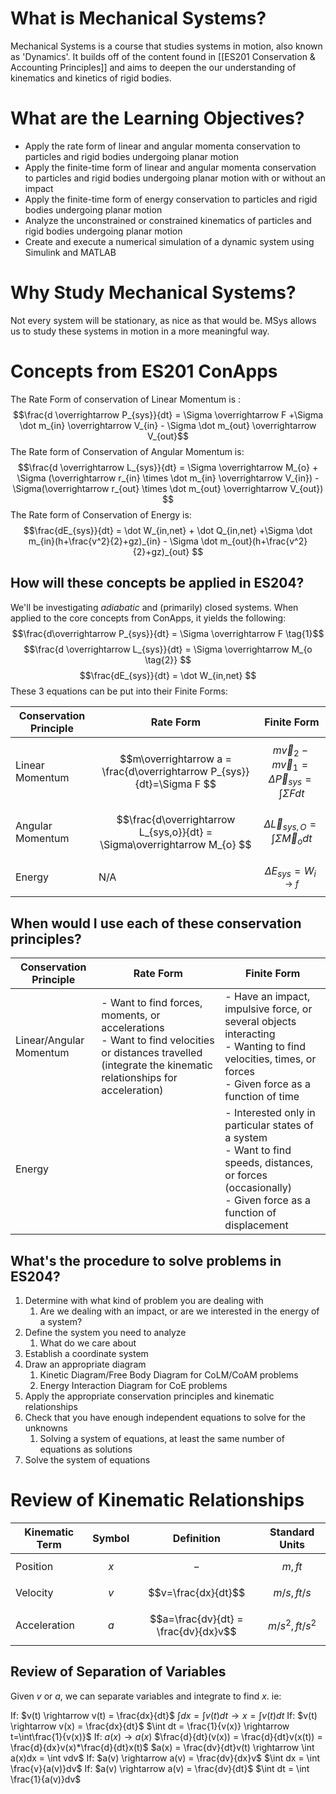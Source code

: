 # What is Mechanical Systems?

Mechanical Systems is a course that studies systems in motion, also known as 'Dynamics'. It builds off of the content found in [[ES201 Conservation & Accounting Principles]] and aims to deepen the our understanding of kinematics and kinetics of rigid bodies. 

# What are the Learning Objectives?
- Apply the rate form of linear and angular momenta conservation to particles and rigid bodies undergoing planar motion
- Apply the finite-time form of linear and angular momenta conservation to particles and rigid bodies undergoing planar motion with or without an impact
- Apply the finite-time form of energy conservation to particles and rigid bodies undergoing planar motion
- Analyze the unconstrained or constrained kinematics of particles and rigid bodies undergoing planar motion
- Create and execute a numerical simulation of a dynamic system using Simulink and MATLAB
# Why Study Mechanical Systems?
Not every system will be stationary, as nice as that would be. MSys allows us to study these systems in motion in a more meaningful way.

# Concepts from ES201 ConApps
The Rate Form of conservation of Linear Momentum is :
$$\frac{d \overrightarrow P_{sys}}{dt} = \Sigma \overrightarrow F +\Sigma \dot m_{in} \overrightarrow V_{in} - \Sigma \dot m_{out} \overrightarrow V_{out}$$
The Rate form of Conservation of Angular Momentum is:
$$\frac{d \overrightarrow L_{sys}}{dt} = \Sigma \overrightarrow M_{o} + \Sigma (\overrightarrow r_{in} \times \dot m_{in} \overrightarrow V_{in}) - \Sigma(\overrightarrow r_{out} \times \dot m_{out} \overrightarrow V_{out}) $$
The Rate form of Conservation of Energy is:
$$\frac{dE_{sys}}{dt} = \dot W_{in,net} + \dot Q_{in,net} +\Sigma \dot m_{in}(h+\frac{v^2}{2}+gz)_{in} - \Sigma \dot m_{out}(h+\frac{v^2}{2}+gz)_{out} $$
## How will these concepts be applied in ES204?
We'll be investigating *adiabatic* and (primarily) closed systems. When applied to the core concepts from ConApps, it yields the following:
$$\frac{d\overrightarrow P_{sys}}{dt} = \Sigma \overrightarrow F \tag{1}$$
$$\frac{d \overrightarrow L_{sys}}{dt} = \Sigma \overrightarrow M_{o \tag{2}} $$
$$\frac{dE_{sys}}{dt} = \dot W_{in,net} $$
These 3 equations can be put into their Finite Forms:

| Conservation Principle | Rate Form                                                                | Finite Form                                                                                         |
| ---------------------- | ------------------------------------------------------------------------ | --------------------------------------------------------------------------------------------------- |
| Linear Momentum        | $$m\overrightarrow a = \frac{d\overrightarrow P_{sys}}{dt}=\Sigma F $$   | $$m\overrightarrow v_{2}-m\overrightarrow v_{1} = \Delta\overrightarrow P_{sys} = \int\Sigma Fdt $$ |
| Angular Momentum       | $$\frac{d\overrightarrow L_{sys,o}}{dt} = \Sigma\overrightarrow M_{o} $$ | $$\Delta\overrightarrow L_{sys,O} = \int\Sigma\overrightarrow M_{o} dt $$                           |
| Energy                 | N/A                                                                      | $$\Delta E_{sys} = W_{i\rightarrow f}$$                                                             |
## When would I use each of these conservation principles?
| Conservation Principle  | Rate Form                                                                                                                                                     | Finite Form                                                                                                                                                     |
| ----------------------- | ------------------------------------------------------------------------------------------------------------------------------------------------------------- | --------------------------------------------------------------------------------------------------------------------------------------------------------------- |
| Linear/Angular Momentum | - Want to find forces, moments, or accelerations<br>- Want to find velocities or distances travelled (integrate the kinematic relationships for acceleration) | - Have an impact, impulsive force, or several objects interacting<br>- Wanting to find velocities, times, or forces<br>- Given force as a function of time      |
| Energy                  |                                                                                                                                                               | - Interested only in particular states of a system<br>- Want to find speeds, distances, or forces (occasionally)<br>- Given force as a function of displacement |
## What's the procedure to solve problems in ES204?
1. Determine with what kind of problem you are dealing with
	1. Are we dealing with an impact, or are we interested in the energy of a system?
2. Define the system you need to analyze
	1. What do we care about
3. Establish a coordinate system
4. Draw an appropriate diagram
	1. Kinetic Diagram/Free Body Diagram for CoLM/CoAM problems
	2. Energy Interaction Diagram for CoE problems
5. Apply the appropriate conservation principles and kinematic relationships
6. Check that you have enough independent equations to solve for the unknowns
	1. Solving a system of equations, at least the same number of equations as solutions
7. Solve the system of equations
# Review of Kinematic Relationships
| Kinematic Term | Symbol | Definition                           | Standard Units   |
| -------------- | ------ | ------------------------------------ | ---------------- |
| Position       | $$x$$  | $$-$$                                | $$m, ft$$        |
| Velocity       | $$v$$  | $$v=\frac{dx}{dt}$$                  | $$m/s, ft/s$$    |
| Acceleration   | $$a$$  | $$a=\frac{dv}{dt} = \frac{dv}{dx}v$$ | $$m/s^2,ft/s^2$$ |
## Review of Separation of Variables
Given $v$ or $a$, we can separate variables and integrate to find $x$. ie:

If: $v(t) \rightarrow v(t) = \frac{dx}{dt}$
	$\int dx = \int v(t)dt \rightarrow x = \int v(t)dt$
If: $v(t) \rightarrow v(x) = \frac{dx}{dt}$
	$\int dt = \frac{1}{v(x)} \rightarrow t=\int\frac{1}{v(x)}$
If: $a(x) \rightarrow a(x)$
	$\frac{d}{dt}(v(x)) = \frac{d}{dt}v(x(t)) = \frac{d}{dx}v(x)*\frac{d}{dt}x(t)$
	$a(x) = \frac{dv}{dt}v(t) \rightarrow \int a(x)dx = \int vdv$
If: $a(v) \rightarrow a(v) = \frac{dv}{dx}v$
	$\int dx = \int \frac{v}{a(v)}dv$
If: $a(v) \rightarrow a(v) = \frac{dv}{dt}$
	$\int dt = \int \frac{1}{a(v)}dv$
	